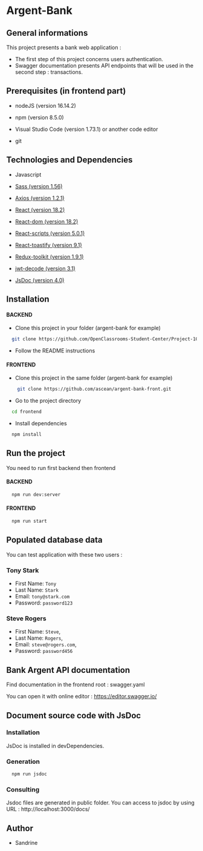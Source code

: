 
# Argent-Bank

## General informations

This project presents a bank web application : 
- The first step of this project concerns users authentication. 
- Swagger documentation presents API endpoints that will be used in the second step : transactions. 

## Prerequisites (in frontend part)

- nodeJS (version 16.14.2)

- npm (version 8.5.0)

- Visual Studio Code (version 1.73.1) or another code editor

- git

## Technologies and Dependencies

- Javascript

- [Sass (version 1.56)](https://sass-lang.com/)

- [Axios (version 1.2.1)](https://axios-http.com/)

- [React (version 18.2)](https://fr.reactjs.org/)

- [React-dom (version 18.2)](https://fr.reactjs.org/docs/react-dom.html) 

- [React-scripts (version 5.0.1)](https://www.npmjs.com/package/react-scripts) 

- [React-toastify (version 9.1)](https://fkhadra.github.io/react-toastify/introduction)

- [Redux-toolkit (version 1.9.1)](https://redux-toolkit.js.org/)

- [jwt-decode (version 3.1)](https://jwt.io/libraries)

- [JsDoc (version 4.0)](https://jsdoc.app/)

## Installation 
#### BACKEND    
    
- Clone this project in your folder (argent-bank for example)

```bash
  git clone https://github.com/OpenClassrooms-Student-Center/Project-10-Bank-API.git
```

- Follow the README instructions

#### FRONTEND

- Clone this project in the same folder (argent-bank for example)

```bash
    git clone https://github.com/ascean/argent-bank-front.git
```

- Go to the project directory

```bash
  cd frontend
```

- Install dependencies

```bash
  npm install
```

## Run the project

You need to run first backend then frontend

#### BACKEND

```bash
  npm run dev:server
```

#### FRONTEND

```bash
  npm run start
```

## Populated database data

You can test application with these two users :

### Tony Stark

- First Name: `Tony`
- Last Name: `Stark`
- Email: `tony@stark.com`
- Password: `password123`

### Steve Rogers

- First Name: `Steve`,
- Last Name: `Rogers`,
- Email: `steve@rogers.com`,
- Password: `password456`

## Bank Argent API documentation

Find documentation in the frontend root : swagger.yaml

You can open it with online editor : https://editor.swagger.io/

## Document source code with JsDoc

### Installation

JsDoc is installed in devDependencies.

### Generation

```bash
  npm run jsdoc
```
### Consulting

Jsdoc files are generated in public folder. 
You can access to jsdoc by using URL : http://localhost:3000/docs/

## Author

- Sandrine